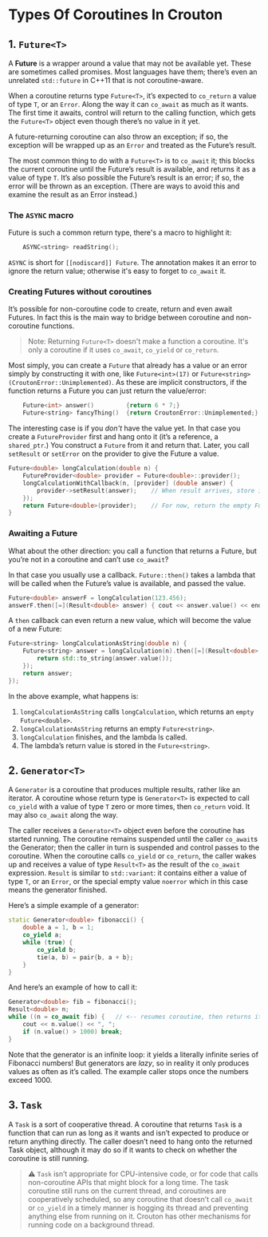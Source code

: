 # Types Of Coroutines In Crouton

## 1. `Future<T>`

A **Future** is a wrapper around a value that may not be available yet. These are sometimes called promises. Most languages have them; there’s even an unrelated `std::future` in C++11 that is not coroutine-aware.

When a coroutine returns type `Future<T>`, it’s expected to `co_return` a value of type `T`, or an `Error`. Along the way it can `co_await` as much as it wants. The first time it awaits, control will return to the calling function, which gets the `Future<T>` object even though there’s no value in it yet.

A future-returning coroutine can also throw an exception; if so, the exception will be wrapped up as an `Error` and treated as the Future’s result.

The most common thing to do with a `Future<T>` is to `co_await` it; this blocks the current coroutine until the Future’s result is available, and returns it as a value of type `T`. It’s also possible the Future’s result is an error; if so, the error will be thrown as an exception. (There are ways to avoid this and examine the result as an Error instead.)

### The `ASYNC` macro

Future is such a common return type, there's a macro to highlight it:
```c++
    ASYNC<string> readString();
```

`ASYNC` is short for `[[nodiscard]] Future`. The annotation makes it an error to ignore the return value; otherwise it's easy to forget to `co_await` it.

### Creating Futures without coroutines

It’s possible for non-coroutine code to create, return and even await Futures. In fact this is the main way to bridge between coroutine and non-coroutine functions.

> Note: Returning `Future<T>` doesn't make a function a coroutine. It's only a coroutine if it uses `co_await`, `co_yield` or `co_return`.

Most simply, you can create a `Future` that already has a value or an error simply by constructing it with one, like `Future<int>(17)` or `Future<string>(CroutonError::Unimplemented)`. As these are implicit constructors, if the function returns a Future you can just return the value/error:

```c++
    Future<int> answer()         {return 6 * 7;}
    Future<string> fancyThing()  {return CroutonError::Unimplemented;}
```

The interesting case is if you _don't_ have the value yet. In that case you create a `FutureProvider` first and hang onto it (it’s a reference, a `shared_ptr`.) You construct a `Future` from it and return that. Later, you call `setResult` or `setError` on the provider to give the Future a value.

```c++ 
Future<double> longCalculation(double n) {
    FutureProvider<double> provider = Future<double>::provider();
    longCalculationWithCallback(n, [provider] (double answer) {
        provider->setResult(answer);	// When result arrives, store it in the Future
    });
    return Future<double>(provider);	// For now, return the empty Future
}
```

### Awaiting a Future

What about the other direction: you call a function that returns a Future, but you’re not in a coroutine and can’t use `co_await`?

In that case you usually use a callback. `Future::then()` takes a lambda that will be called when the Future’s value is available, and passed the value.

```c++
Future<double> answerF = longCalculation(123.456);
answerF.then([=](Result<double> answer) { cout << answer.value() << endl; });
```

A `then` callback can even return a new value, which will become the value of a new Future:

```c++
Future<string> longCalculationAsString(double n) {
	Future<string> answer = longCalculation(n).then([=](Result<double> answer) {
    	return std::to_string(answer.value());
    });
    return answer;
});
```

In the above example, what happens is:

1. `longCalculationAsString` calls `longCalculation`, which returns an `empty Future<double>`.
2. `longCalculationAsString` returns an empty `Future<string>`.
3. `longCalculation` finishes, and the lambda ls called.
4. The lambda’s return value is stored in the `Future<string>`.

## 2. `Generator<T>`

A `Generator` is a coroutine that produces multiple results, rather like an iterator. A coroutine whose return type is `Generator<T>` is expected to call `co_yield` with a value of type `T` zero or more times, then `co_return` void. It may also `co_await` along the way.

The caller receives a `Generator<T>` object even before the coroutine has started running. The coroutine remains suspended until the caller `co_await`s the Generator; then the caller in turn is suspended and control passes to the coroutine. When the coroutine calls `co_yield` or `co_return`, the caller wakes up and receives a value of type `Result<T>` as the result of the `co_await` expression. `Result` is similar to `std::variant`: it contains either a value of type `T`, or an `Error`, or the special empty value `noerror` which in this case means the generator finished.

Here’s a simple example of a generator:

```c++
static Generator<double> fibonacci() {
    double a = 1, b = 1;
    co_yield a;
    while (true) {
        co_yield b;
        tie(a, b) = pair{b, a + b};
    }
}
```

And here’s an example of how to call it:

```c++
Generator<double> fib = fibonacci();
Result<double> n;
while ((n = co_await fib) {   // <-- resumes coroutine, then returns its next value
    cout << n.value() << ", ";
    if (n.value() > 1000) break;
}
```

Note that the generator is an infinite loop: it yields a literally infinite series of Fibonacci numbers! But generators are *lazy*, so in reality it only produces values as often as it’s called. The example caller stops once the numbers exceed 1000.

## 3. `Task`

A `Task` is a sort of cooperative thread. A coroutine that returns `Task` is a function that can run as long as it wants and isn’t expected to produce or return anything directly. The caller doesn’t need to hang onto the returned Task object, although it may do so if it wants to check on whether the coroutine is still running.

> ⚠️ `Task` isn’t appropriate for CPU-intensive code, or for code that calls non-coroutine APIs that might block for a long time. The task coroutine still runs on the current thread, and coroutines are cooperatively scheduled, so any coroutine that doesn’t call `co_await` or `co_yield` in a timely manner is hogging its thread and preventing anything else from running on it. Crouton has other mechanisms for running code on a background thread.

